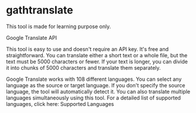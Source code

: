 # gathtranslate
This tool is made for learning purpose only.

Google Translate API

This tool is easy to use and doesn't require an API key. It's free and straightforward. You can translate either a short text or a whole file, but the text must be 5000 characters or fewer. If your text is longer, you can divide it into chunks of 5000 characters and translate them separately.

Google Translate works with 108 different languages. You can select any language as the source or target language. If you don't specify the source language, the tool will automatically detect it. You can also translate multiple languages simultaneously using this tool. For a detailed list of supported languages, click here: Supported Languages
